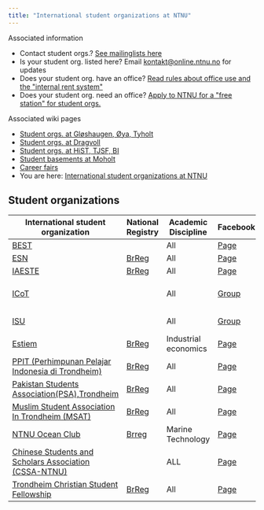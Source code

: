 ```yaml
---
title: "International student organizations at NTNU"
---
```


Associated information

* Contact student orgs.? [See mailinglists here](https://online.ntnu.no/resourcecenter/mailinglists)
* Is your student org. listed here? Email kontakt@online.ntnu.no for updates
* Does your student org. have an office? [Read rules about office use and the "internal rent system"](https://innsida.ntnu.no/web/guest/wiki/-/wiki/Norsk/Regler+for+bruk+av+arealer)
* Does your student org. need an office? [Apply to NTNU for a "free station" for student orgs.](https://innsida.ntnu.no/web/guest/wiki/-/wiki/Norsk/Lokaler+for+studentorganisasjoner+og+studentforeninger)

Associated wiki pages

* [Student orgs. at Gløshaugen, Øya, Tyholt](https://wiki.online.ntnu.no/info/sosialt-og-okonomisk/linjeforeninger/)
* [Student orgs. at Dragvoll](https://wiki.online.ntnu.no/info/sosialt-og-okonomisk/linjeforeninger/dragvoll/)
* [Student orgs. at HiST, TJSF, BI](https://wiki.online.ntnu.no/info/sosialt-og-okonomisk/linjeforeninger/hist/)
* [Student basements at Moholt](https://wiki.online.ntnu.no/info/sosialt-og-okonomisk/linjeforeninger/studentkjellere/)
* [Career fairs](https://wiki.online.ntnu.no/info/sosialt-og-okonomisk/linjeforeninger/karrieredager/)
* You are here: [International student organizations at NTNU](https://wiki.online.ntnu.no/info/sosialt-og-okonomisk/linjeforeninger/internasjonalorg/)

## Student organizations

|International student organization|National Registry|Academic Discipline|Facebook|Email|
|---|---|---|---|---|
|[BEST](http://org.ntnu.no/best/)||All|[Page](http://fb.com/pages/BEST-Trondheim/144359148937412)|best@org.ntnu.no|
|[ESN](http://www.trondheim.esn.no/)|[BrReg](http://w2.brreg.no/enhet/sok/detalj.jsp?orgnr=996877825)|All|[Page](http://fb.com/esntrondheim)|esntrondheim@gmail.com|
|[IAESTE](http://iaeste.no/wp/?page_id=268)|[BrReg](http://w2.brreg.no/enhet/sok/detalj.jsp?orgnr=997320891)|All|[Page](http://fb.com/iaeste.norway.trondheim)|trondheim@iaeste.no|
|[ICoT](http://org.ntnu.no/icot/)||All|[Group](http://fb.com/groups/icot.mail/)|Icot-board12-13@list.stud.ntnu.no (changed yearly)|
|[ISU](http://org.ntnu.no/isu/)||All|[Group](http://fb.com/groups/24432510336/)|isu-orga@list.stud.ntnu.no|
|[Estiem](http://www.estiem.no)|[BrReg](http://w2.brreg.no/enhet/sok/detalj.jsp?orgnr=988970840)|Industrial economics|[Page](http://fb.com/LG.Trondheim)|estiem@org.ntnu.no|
|[PPIT (Perhimpunan Pelajar Indonesia di Trondheim)](http://org.ntnu.no/ppitrondheim)|[BrReg](http://w2.brreg.no/enhet/sok/detalj.jsp?orgnr=990767580)|All|[Page](https://www.facebook.com/ppitrondheim/)|ppit.norway@gmail.com|
|[Pakistan Students Association(PSA),Trondheim](http://org.ntnu.no/psa)|[BrReg](https://w2.brreg.no/enhet/sok/detalj.jsp?orgnr=918823220)|All|[Page](https://www.facebook.com/org.ntnu.no.psa/)|psatrondheim@gmail.com|
|[Muslim Student Association In Trondheim (MSAT)](http://org.ntnu.no/msat/)|[BrReg](https://w2.brreg.no/enhet/sok/detalj.jsp?orgnr=990945438)|All|[Page](https://www.facebook.com/msat.ntnu)|msat.styre@gmail.com , msat@msat.org.ntnu.no|
|[NTNU Ocean Club](http://ntnuoc.no)| [Brreg](https://w2.brreg.no/enhet/sok/detalj.jsp?orgnr=916836767) |Marine Technology|[Page](https://www.facebook.com/ntnuoceanclub/)|leader@ntnuoc.no|
[Chinese Students and Scholars Association (CSSA-NTNU)](https://www.facebook.com/CSSA.NTNU/)| |ALL|[Page](https://www.facebook.com/CSSA.NTNU/)|cssa.ntnu@gmail.com|
|[Trondheim Christian Student Fellowship](https://www.laget.net/english/)|[BrReg](https://w2.brreg.no/enhet/sok/detalj.jsp?orgnr=975698351)|All|[Page](https://www.facebook.com/LagetTKS)|styret@laget.net|
